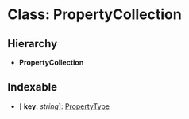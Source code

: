# Class: PropertyCollection

## Hierarchy

* **PropertyCollection**

## Indexable

* \[ **key**: *string*\]: [PropertyType](_cs_layer_server_src_shared_property_type_.propertytype.md)
